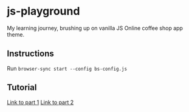 # js-playground
My learning journey, brushing up on vanilla JS
Online coffee shop app theme.

## Instructions

Run `browser-sync start --config bs-config.js`

## Tutorial
[Link to part 1](https://www.skillshare.com/en/classes/modern-javascript-for-beginners-part-1/618955486)
[Link to part 2](https://www.skillshare.com/en/classes/modern-javascript-for-beginners-part-2/1899957091)